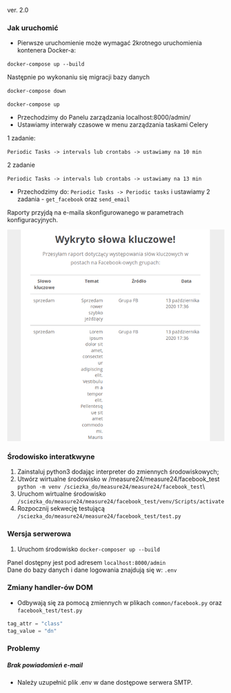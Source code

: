 ver. 2.0

### Jak uruchomić

* Pierwsze uruchomienie może wymagać 2krotnego uruchomienia kontenera Docker-a:

``
docker-compose up --build
``

Następnie po wykonaniu się migracji bazy danych

``
docker-compose down
``

``
docker-compose up
``

* Przechodzimy do Panelu zarządzania localhost:8000/admin/
* Ustawiamy interwały czasowe w menu zarządzania taskami Celery

1 zadanie:

``
Periodic Tasks -> intervals lub crontabs -> ustawiamy na 10 min
``

2 zadanie

``
Periodic Tasks -> intervals lub crontabs -> ustawiamy na 13 min
``

* Przechodzimy do: `` Periodic Tasks -> Periodic tasks `` i ustawiamy 2 zadania - `` get_facebook `` oraz `` send_email ``

Raporty przyjdą na e-maila skonfigurowanego w parametrach konfiguracyjnych.

![Raport o frazach](raport.png)


### Środowisko interatkwyne

1. Zainstaluj python3 dodając interpreter do zmiennych środowiskowych;
2. Utwórz wirtualne środowisko w /measure24/measure24/facebook_test
`` 
python -m venv /sciezka_do/measure24/measure24/facebook_test
``\
3. Uruchom wirtualne środowisko
``/sciezka_do/measure24/measure24/facebook_test/venv/Scripts/activate``
4. Rozpocznij sekwecję testującą
``/sciezka_do/measure24/measure24/facebook_test/test.py``

### Wersja serwerowa

1. Uruchom środowisko
``docker-composer up --build``

Panel dostępny jest pod adresem 
``localhost:8000/admin``\
Dane do bazy danych i dane logowania znajdują się w:
``.env``

### Zmiany handler-ów DOM

- Odbywają się za pomocą zmiennych w plikach ``common/facebook.py`` oraz ``facebook_test/test.py``
```python
tag_attr = "class"
tag_value = "dn"
```

### Problemy
##### Brak powiadomień e-mail
- Należy uzupełnić plik .env w dane dostępowe serwera SMTP.